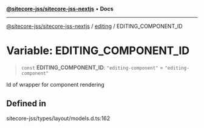[**@sitecore-jss/sitecore-jss-nextjs**](../../README.md) • **Docs**

***

[@sitecore-jss/sitecore-jss-nextjs](../../README.md) / [editing](../README.md) / EDITING\_COMPONENT\_ID

# Variable: EDITING\_COMPONENT\_ID

> `const` **EDITING\_COMPONENT\_ID**: `"editing-component"` = `"editing-component"`

Id of wrapper for component rendering

## Defined in

sitecore-jss/types/layout/models.d.ts:162
